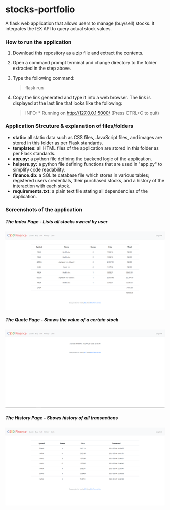 # stocks-portfolio
A flask web application that allows users to manage (buy/sell) stocks. It integrates the IEX API to query actual stock values. 

### How to run the application
1. Download this repository as a zip file and extract the contents.
2. Open a command prompt terminal and change directory to the folder extracted in the step above. 
3. Type the following command:

    > flask run
4. Copy the link generated and type it into a web browser. The link is displayed at the last line that looks like the following:

    > INFO:  * Running on http://127.0.0.1:5000/ (Press CTRL+C to quit)

### Application Strcuture & explanation of files/folders
- **static:** all static data such as CSS files, JavaScript files, and images are stored in this folder as per Flask standards. 
- **templates:** all HTML files of the application are stored in this folder as per Flask standards.
- **app.py:** a python file defining the backend logic of the application.
- **helpers.py:** a python file defining functions that are used in "app.py" to simplify code readability.
- **finance.db:** a SQLite database file which stores in various tables; registered users credentials, their purchased stocks, and a history of the interaction with each stock. 
- **requirements.txt:** a plain text file stating all dependencies of the application.

### Screenshots of the application
##### The Index Page - Lists all stocks owned by user
![Index Page Display Error](/readme_imgs/index.png)
##### The Quote Page - Shows the value of a certain stock
![Quote Page Display Error](/readme_imgs/quote.png)
##### The History Page - Shows history of all transactions
![History Page Display Error](/readme_imgs/history.png)
